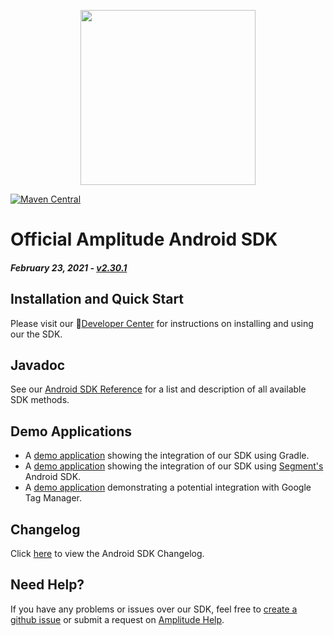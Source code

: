 <p align="center">
  <a href="https://amplitude.com" target="_blank" align="center">
    <img src="https://static.amplitude.com/lightning/46c85bfd91905de8047f1ee65c7c93d6fa9ee6ea/static/media/amplitude-logo-with-text.4fb9e463.svg" width="280">
  </a>
  <br />
</p>

[![Maven Central](https://img.shields.io/maven-central/v/com.amplitude/android-sdk)](https://mvnrepository.com/artifact/com.amplitude/android-sdk/latest)


# Official Amplitude Android SDK

##### _February 23, 2021_ - [v2.30.1](https://github.com/amplitude/Amplitude-Android/releases/tag/v2.30.1)

## Installation and Quick Start
Please visit our :100:[Developer Center](https://developers.amplitude.com/docs/android) for instructions on installing and using our the SDK.

## Javadoc
See our [Android SDK Reference](http://amplitude.github.io/Amplitude-Android/) for a list and description of all available SDK methods.

## Demo Applications
* A [demo application](https://github.com/amplitude/Android-Demo) showing the integration of our SDK using Gradle.
* A [demo application](https://github.com/amplitude/Segment-Android-Demo) showing the integration of our SDK using [Segment's](https://segment.com) Android SDK.
* A [demo application](https://github.com/amplitude/GTM-Android-Demo) demonstrating a potential integration with Google Tag Manager.

## Changelog
Click [here](https://github.com/amplitude/Amplitude-Android/wiki/Changelog) to view the Android SDK Changelog.

## Need Help?
If you have any problems or issues over our SDK, feel free to [create a github issue](https://github.com/amplitude/Amplitude-Android/issues/new) or submit a request on [Amplitude Help](https://help.amplitude.com/hc/en-us/requests/new).
